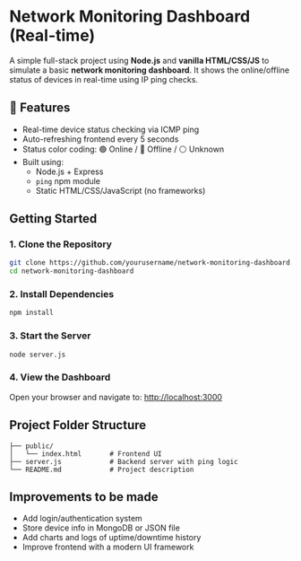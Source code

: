 #  Network Monitoring Dashboard (Real-time)

A simple full-stack project using **Node.js** and **vanilla HTML/CSS/JS** to simulate a basic **network monitoring dashboard**. It shows the online/offline status of devices in real-time using IP ping checks.

## 🔧 Features

- Real-time device status checking via ICMP ping
- Auto-refreshing frontend every 5 seconds
- Status color coding: 🟢 Online / 🔴 Offline / ⚪ Unknown
- Built using:
  - Node.js + Express
  - `ping` npm module
  - Static HTML/CSS/JavaScript (no frameworks)

##  Getting Started

### 1. Clone the Repository

```bash
git clone https://github.com/yourusername/network-monitoring-dashboard.git
cd network-monitoring-dashboard
```

### 2. Install Dependencies

```bash
npm install
```

### 3. Start the Server

```bash
node server.js
```

### 4. View the Dashboard

Open your browser and navigate to: [http://localhost:3000](http://localhost:3000)

## Project Folder Structure

```
├── public/
│   └── index.html       # Frontend UI
├── server.js            # Backend server with ping logic
└── README.md            # Project description
```

## Improvements to be made

- Add login/authentication system
- Store device info in MongoDB or JSON file
- Add charts and logs of uptime/downtime history
- Improve frontend with a modern UI framework


